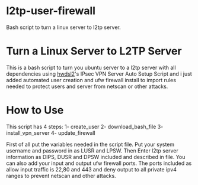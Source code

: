 # l2tp-user-firewall
Bash script to turn a linux server to l2tp server.
# Turn a Linux Server to L2TP Server
This is a bash script to turn you ubuntu server to a l2tp server with all dependencies using [hwdsl2](https://github.com/hwdsl2/setup-ipsec-vpn/)'s IPsec VPN Server Auto Setup Script and i just added automated user creation and ufw firewall install to import rules needed to protect users and server from netscan or other attacks.
# How to Use
This script has 4 steps:
1- create_user
2- download_bash_file
3- install_vpn_server
4- update_firewall

First of all put the variables needed in the script file.
Put your system username and password in as LUSR and LPSW.
Then Enter l2tp server information as DIPS, DUSR and DPSW included and described in file.
You can also add your input and output ufw firewall ports. The ports included as allow input traffic is 22,80 and 443 and deny output to all private ipv4 ranges to prevent netscan and other attacks.
